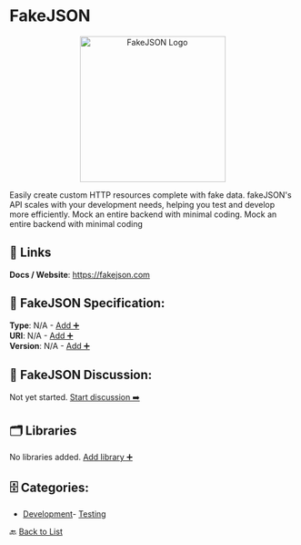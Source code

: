 # FakeJSON
<p align="center">
    <img width="256" src="https://raw.githubusercontent.com/apis-list/apis-list/main/apis/fakejson/logo_256x256.png" alt="FakeJSON Logo"/>
</p>
Easily create custom HTTP resources complete with fake data.  fakeJSON's API scales with your development needs, helping you test and develop more efficiently.  Mock an entire backend with minimal coding. Mock an entire backend with minimal coding

##  🔗 Links
**Docs / Website**: https://fakejson.com

## 🧬 FakeJSON Specification:
**Type**: N/A - [Add ➕](https://github.com/apis-list/apis-list/edit/main/apis.yaml#L6256)  
**URI**: N/A - [Add ➕](https://github.com/apis-list/apis-list/edit/main/apis.yaml#L6256)  
**Version**: N/A - [Add ➕](https://github.com/apis-list/apis-list/edit/main/apis.yaml#L6256)

## 💬 FakeJSON Discussion:
Not yet started. [Start discussion ➡️](https://github.com/apis-list/apis-list/discussions/new)

## 🗂️ Libraries

No libraries added. [Add library ➕](https://github.com/apis-list/apis-list/edit/main/apis.yaml#L6256)    


## 🗄️ Categories:
- [Development](https://github.com/apis-list/apis-list#development-)- [Testing](https://github.com/apis-list/apis-list#testing-)

🔙  [Back to List](https://github.com/apis-list/apis-list)
